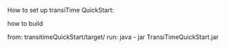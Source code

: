 How to set up transiTime QuickStart:

how to build

from:
 transitimeQuickStart/target/
run:
java - jar TransiTimeQuickStart.jar



